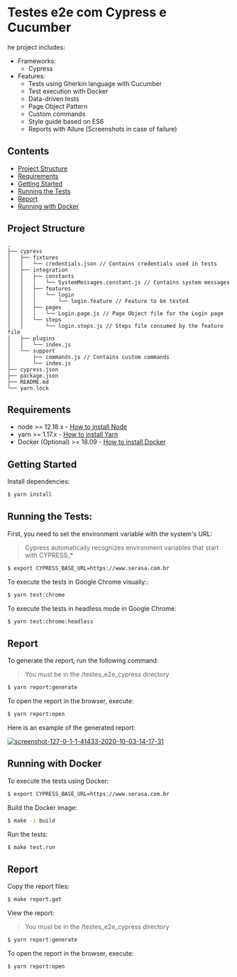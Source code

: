 # Testes e2e com Cypress e Cucumber

he project includes:

- Frameworks:
  - Cypress
- Features:
  - Tests using Gherkin language with Cucumber
  - Test execution with Docker
  - Data-driven tests
  - Page Object Pattern
  - Custom commands
  - Style guide based on ES6
  - Reports with Allure (Screenshots in case of failure)

## Contents

- [Project Structure](#Project-Structure)
- [Requirements](#Requirements)
- [Getting Started](#Getting-Started)
- [Running the Tests](#Running-the-Tests)
- [Report](#Report)
- [Running with Docker](#Running-with-Docker)

## Project Structure

```
.
├── cypress
│   ├── fixtures
│   │   └── credentials.json // Contains credentials used in tests
│   ├── integration
│   │   ├── constants
│   │   │   └── SystemMessages.constant.js // Contains system messages
│   │   ├── features
│   │   │   └── login
│   │   │       └── login.feature // Feature to be tested
│   │   ├── pages
│   │   │   └── Login.page.js // Page Object file for the Login page
│   │   └── steps
│   │       └── login.steps.js // Steps file consumed by the feature file
│   ├── plugins
│   │   └── index.js
│   └── support
│       ├── commands.js // Contains custom commands
│       └── index.js
├── cypress.json
├── package.json
├── README.md
└── yarn.lock

```

## Requirements

- node >= 12.18.x - [How to install Node](https://nodejs.org/en/download/)
- yarn >= 1.17.x - [How to install Yarn](https://yarnpkg.com/en/docs/install#debian-stable)
- Docker (Optional) >= 18.09 - [How to install Docker](https://docs.docker.com/get-docker/)

## Getting Started

Install dependencies:

```bash
$ yarn install
```

## Running the Tests:

First, you need to set the environment variable with the system's URL:

> Cypress automatically recognizes environment variables that start with CYPRESS_*

```bash
$ export CYPRESS_BASE_URL=https://www.serasa.com.br
```

To execute the tests in Google Chrome visually::

```bash
$ yarn test:chrome
```

To execute the tests in headless mode in Google Chrome:

```bash
$ yarn test:chrome:headless
```

## Report

To generate the report, run the following command:

> You must be in the /testes_e2e_cypress directory

```bash
$ yarn report:generate
```

To open the report in the browser, execute:

```bash
$ yarn report:open
```

Here is an example of the generated report:

<a href="https://ibb.co/QDJvnGr"><img src="https://i.ibb.co/8Ymg2V6/screenshot-127-0-1-1-41433-2020-10-03-14-17-31.png" alt="screenshot-127-0-1-1-41433-2020-10-03-14-17-31" border="0"></a>

## Running with Docker

To execute the tests using Docker:

```bash
$ export CYPRESS_BASE_URL=https://www.serasa.com.br
```

Build the Docker image:

```bash
$ make -i build
```

Run the tests:

```bash
$ make test.run
```

## Report

Copy the report files:

```bash
$ make report.get
```

View the report:

> You must be in the /testes_e2e_cypress directory
> 
```bash
$ yarn report:generate
```

To open the report in the browser, execute:

```bash
$ yarn report:open
```

